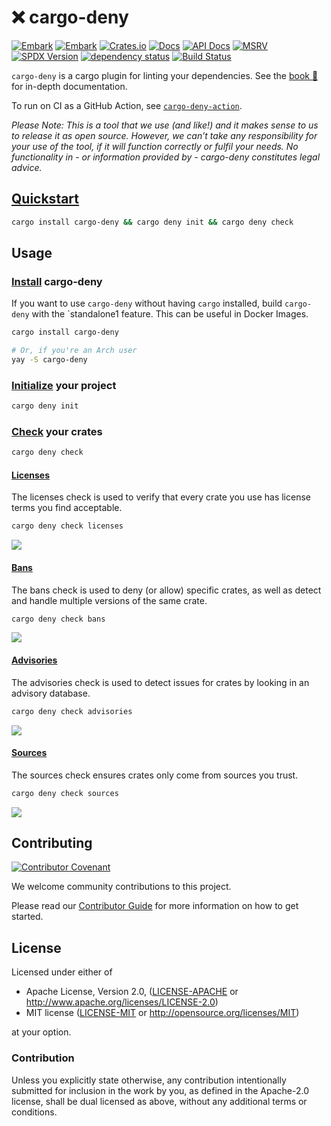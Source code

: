 # ❌ cargo-deny

[![Embark](https://img.shields.io/badge/embark-open%20source-blueviolet.svg)](https://embark.dev)
[![Embark](https://img.shields.io/badge/discord-ark-%237289da.svg?logo=discord)](https://discord.gg/Fg4u4VX)
[![Crates.io](https://img.shields.io/crates/v/cargo-deny.svg)](https://crates.io/crates/cargo-deny)
[![Docs](https://img.shields.io/badge/The%20Book-📕-brightgreen.svg)](https://embarkstudios.github.io/cargo-deny/)
[![API Docs](https://docs.rs/cargo-deny/badge.svg)](https://docs.rs/cargo-deny)
[![MSRV](https://img.shields.io/badge/Rust-1.43-blue?color=fc8d62&logo=rust)](https://blog.rust-lang.org/2020/04/23/Rust-1.43.0.html)
[![SPDX Version](https://img.shields.io/badge/SPDX%20Version-3.7-blue.svg)](https://spdx.org/licenses/)
[![dependency status](https://deps.rs/repo/github/EmbarkStudios/cargo-deny/status.svg)](https://deps.rs/repo/github/EmbarkStudios/cargo-deny)
[![Build Status](https://github.com/EmbarkStudios/cargo-deny/workflows/CI/badge.svg)](https://github.com/EmbarkStudios/cargo-deny/actions?workflow=CI)

`cargo-deny` is a cargo plugin for linting your dependencies. See the [book 📕](https://embarkstudios.github.io/cargo-deny/) for in-depth documentation.

To run on CI as a GitHub Action, see [`cargo-deny-action`](https://github.com/EmbarkStudios/cargo-deny-action).

_Please Note: This is a tool that we use (and like!) and it makes sense to us to release it as open source. However, we can’t take any responsibility for your use of the tool, if it will function correctly or fulfil your needs. No functionality in - or information provided by - cargo-deny constitutes legal advice._

## [Quickstart](https://embarkstudios.github.io/cargo-deny/)

```bash
cargo install cargo-deny && cargo deny init && cargo deny check
```

## Usage

### [Install](https://embarkstudios.github.io/cargo-deny/cli/index.html) cargo-deny

If you want to use `cargo-deny` without having `cargo` installed,
build `cargo-deny` with the `standalone1 feature.
This can be useful in Docker Images.

```bash
cargo install cargo-deny

# Or, if you're an Arch user
yay -S cargo-deny
```

### [Initialize](https://embarkstudios.github.io/cargo-deny/cli/init.html) your project

```bash
cargo deny init
```

### [Check](https://embarkstudios.github.io/cargo-deny/cli/check.html) your crates

```bash
cargo deny check
```

#### [Licenses](https://embarkstudios.github.io/cargo-deny/checks/licenses/index.html)

The licenses check is used to verify that every crate you use has license terms you find acceptable.

```bash
cargo deny check licenses
```

<img src="https://imgur.com/XMmvx9L.png"/>

#### [Bans](https://embarkstudios.github.io/cargo-deny/checks/bans/index.html)

The bans check is used to deny (or allow) specific crates, as well as detect and handle multiple versions of the same crate.

```bash
cargo deny check bans
```

<img src="https://imgur.com/K3UeXcR.png"/>

#### [Advisories](https://embarkstudios.github.io/cargo-deny/checks/advisories/index.html)

The advisories check is used to detect issues for crates by looking in an advisory database.

```bash
cargo deny check advisories
```

<img src="https://imgur.com/FK50XLb.png"/>

#### [Sources](https://embarkstudios.github.io/cargo-deny/checks/sources/index.html)

The sources check ensures crates only come from sources you trust.

```bash
cargo deny check sources
```

<img src="https://imgur.com/xdHFDWS.png"/>

## Contributing

[![Contributor Covenant](https://img.shields.io/badge/contributor%20covenant-v1.4-ff69b4.svg)](../CODE_OF_CONDUCT.md)

We welcome community contributions to this project.

Please read our [Contributor Guide](CONTRIBUTING.md) for more information on how to get started.

## License

Licensed under either of

* Apache License, Version 2.0, ([LICENSE-APACHE](LICENSE-APACHE) or http://www.apache.org/licenses/LICENSE-2.0)
* MIT license ([LICENSE-MIT](LICENSE-MIT) or http://opensource.org/licenses/MIT)

at your option.

### Contribution

Unless you explicitly state otherwise, any contribution intentionally submitted for inclusion in the work by you, as defined in the Apache-2.0 license, shall be dual licensed as above, without any additional terms or conditions.
